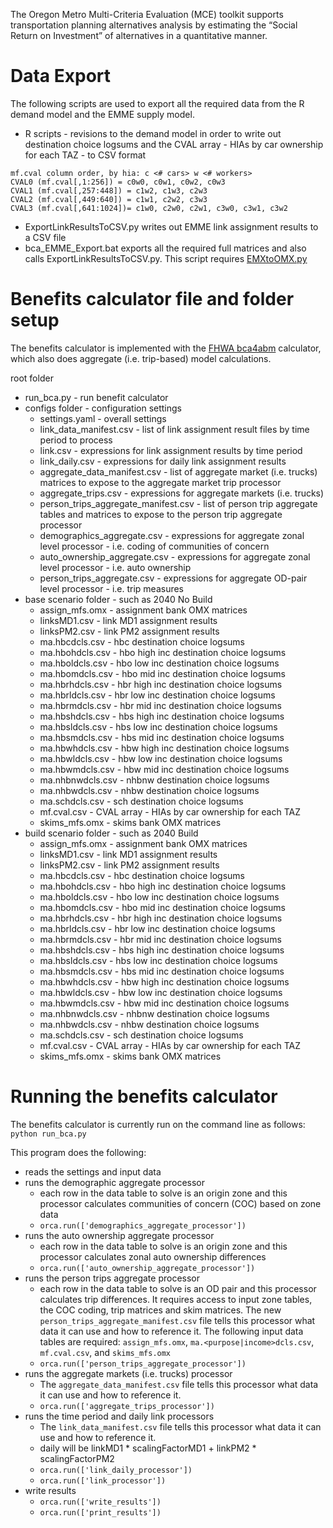 The Oregon Metro Multi-Criteria Evaluation (MCE) toolkit supports transportation planning alternatives analysis by estimating the “Social Return on Investment” of alternatives in a quantitative manner.

# Data Export
The following scripts are used to export all the required data from the R demand model and the EMME supply model.
  - R scripts - revisions to the demand model in order to write out 
destination choice logsums and the CVAL array - HIAs by car ownership for each TAZ - to CSV format

```
mf.cval column order, by hia: c <# cars> w <# workers>
CVAL0 (mf.cval[,1:256]) = c0w0, c0w1, c0w2, c0w3
CVAL1 (mf.cval[,257:448]) = c1w2, c1w3, c2w3
CVAL2 (mf.cval[,449:640]) = c1w1, c2w2, c3w3 
CVAL3 (mf.cval[,641:1024])= c1w0, c2w0, c2w1, c3w0, c3w1, c3w2
```
  - ExportLinkResultsToCSV.py writes out EMME link assignment results to a CSV file
  - bca_EMME_Export.bat exports all the required full matrices and also calls 
ExportLinkResultsToCSV.py.  This script requires [EMXtoOMX.py](https://github.com/bstabler/EMXtoOMX)

# Benefits calculator file and folder setup
The benefits calculator is implemented with the [FHWA bca4abm](https://github.com/RSGInc/bca4abm) calculator, which also does aggregate (i.e. trip-based) model calculations.

root folder
  - run_bca.py - run benefit calculator
  - configs folder - configuration settings
      - settings.yaml - overall settings
      - link_data_manifest.csv - list of link assignment result files by time period to process
      - link.csv - expressions for link assignment results by time period
      - link_daily.csv - expressions for daily link assignment results
      - aggregate_data_manifest.csv - list of aggregate market (i.e. trucks) matrices to expose to the aggregate market trip processor
      - aggregate_trips.csv - expressions for aggregate markets (i.e. trucks)
      - person_trips_aggregate_manifest.csv - list of person trip aggregate tables and matrices to expose to the person trip aggregate processor
      - demographics_aggregate.csv - expressions for aggregate zonal level processor - i.e. coding of communities of concern
      - auto_ownership_aggregate.csv - expressions for aggregate zonal level processor - i.e. auto ownership
      - person_trips_aggregate.csv - expressions for aggregate OD-pair level processor - i.e. trip measures
  - base scenario folder - such as 2040 No Build
      - assign_mfs.omx - assignment bank OMX matrices
      - linksMD1.csv - link MD1 assignment results
      - linksPM2.csv - link PM2 assignment results
      - ma.hbcdcls.csv - hbc destination choice logsums
      - ma.hbohdcls.csv - hbo high inc destination choice logsums
      - ma.hboldcls.csv - hbo low inc destination choice logsums
      - ma.hbomdcls.csv - hbo mid inc destination choice logsums
      - ma.hbrhdcls.csv - hbr high inc destination choice logsums
      - ma.hbrldcls.csv - hbr low inc destination choice logsums
      - ma.hbrmdcls.csv - hbr mid inc destination choice logsums
      - ma.hbshdcls.csv - hbs high inc destination choice logsums
      - ma.hbsldcls.csv - hbs low inc destination choice logsums
      - ma.hbsmdcls.csv - hbs mid inc destination choice logsums
      - ma.hbwhdcls.csv - hbw high inc destination choice logsums
      - ma.hbwldcls.csv - hbw low inc destination choice logsums
      - ma.hbwmdcls.csv - hbw mid inc destination choice logsums
      - ma.nhbnwdcls.csv - nhbnw destination choice logsums
      - ma.nhbwdcls.csv - nhbw destination choice logsums
      - ma.schdcls.csv - sch destination choice logsums
      - mf.cval.csv - CVAL array - HIAs by car ownership for each TAZ
      - skims_mfs.omx - skims bank OMX matrices
  - build scenario folder - such as 2040 Build
      - assign_mfs.omx - assignment bank OMX matrices
      - linksMD1.csv - link MD1 assignment results
      - linksPM2.csv - link PM2 assignment results
      - ma.hbcdcls.csv - hbc destination choice logsums
      - ma.hbohdcls.csv - hbo high inc destination choice logsums
      - ma.hboldcls.csv - hbo low inc destination choice logsums
      - ma.hbomdcls.csv - hbo mid inc destination choice logsums
      - ma.hbrhdcls.csv - hbr high inc destination choice logsums
      - ma.hbrldcls.csv - hbr low inc destination choice logsums
      - ma.hbrmdcls.csv - hbr mid inc destination choice logsums
      - ma.hbshdcls.csv - hbs high inc destination choice logsums
      - ma.hbsldcls.csv - hbs low inc destination choice logsums
      - ma.hbsmdcls.csv - hbs mid inc destination choice logsums
      - ma.hbwhdcls.csv - hbw high inc destination choice logsums
      - ma.hbwldcls.csv - hbw low inc destination choice logsums
      - ma.hbwmdcls.csv - hbw mid inc destination choice logsums
      - ma.nhbnwdcls.csv - nhbnw destination choice logsums
      - ma.nhbwdcls.csv - nhbw destination choice logsums
      - ma.schdcls.csv - sch destination choice logsums
      - mf.cval.csv - CVAL array - HIAs by car ownership for each TAZ
      - skims_mfs.omx - skims bank OMX matrices

# Running the benefits calculator
The benefits calculator is currently run on the command line as follows: ```python run_bca.py```

This program does the following:
  - reads the settings and input data 
  - runs the demographic aggregate processor
    - each row in the data table to solve is an origin zone and this processor calculates communities of concern (COC) based on zone data
    - ```orca.run(['demographics_aggregate_processor'])```
  - runs the auto ownership aggregate processor
    - each row in the data table to solve is an origin zone and this processor calculates zonal auto ownership differences
    - ```orca.run(['auto_ownership_aggregate_processor'])```
  - runs the person trips aggregate processor 
    - each row in the data table to solve is an OD pair and this processor calculates trip differences.  It requires access to input zone tables, the COC coding, trip matrices and skim matrices.  The new ```person_trips_aggregate_manifest.csv``` file tells this processor what data it can use and how to reference it.  The following input data tables are required: ```assign_mfs.omx```, ```ma.<purpose|income>dcls.csv```, ```mf.cval.csv```, and ```skims_mfs.omx```
    - ```orca.run(['person_trips_aggregate_processor'])```
  - runs the aggregate markets (i.e. trucks) processor
    - The ```aggregate_data_manifest.csv``` file tells this processor what data it can use and how to reference it.    
    - ```orca.run(['aggregate_trips_processor'])```
  - runs the time period and daily link processors
    - The ```link_data_manifest.csv``` file tells this processor what data it can use and how to reference it.    
    - daily will be linkMD1 * scalingFactorMD1 + linkPM2 * scalingFactorPM2
    - ```orca.run(['link_daily_processor'])```
    - ```orca.run(['link_processor'])```
  - write results
    - ```orca.run(['write_results'])```
    - ```orca.run(['print_results'])```

